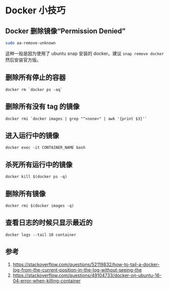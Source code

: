 # Docker 小技巧

<!--
ID: c9c5dd07-cc2c-4356-90ba-e03a75a8d442
Status: publish
Date: 2017-07-14T21:04:00
Modified: 2020-05-16T11:45:46
wp_id: 517
-->

## Docker 删除镜像“Permission Denied”

```bash
sudo aa-remove-unknown
```

这种一般是因为使用了 ubuntu snap 安装的 docker。建议 `snap remove docker` 然后安装官方版。

## 删除所有停止的容器

    docker rm `docker ps -aq`

## 删除所有没有 tag 的镜像

    docker rmi `docker images | grep "^<none>" | awk '{print $3}'`

## 进入运行中的镜像

    docker exec -it CONTAINER_NAME bash

## 杀死所有运行中的镜像

    docker kill $(docker ps -q)

## 删除所有镜像

    docker rmi $(docker images -q)

## 查看日志的时候只显示最近的

    docker logs --tail 10 container

## 参考

1. https://stackoverflow.com/questions/52119832/how-to-tail-a-docker-log-from-the-current-position-in-the-log-without-seeing-the
2. https://stackoverflow.com/questions/49104733/docker-on-ubuntu-16-04-error-when-killing-container